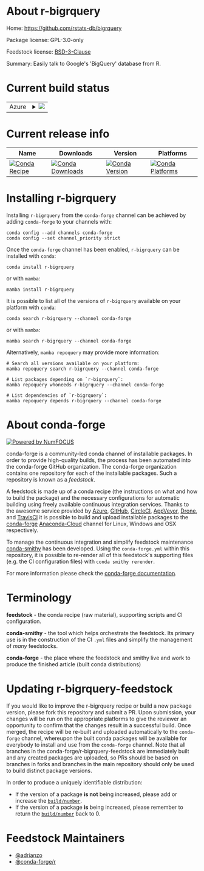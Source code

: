 About r-bigrquery
=================

Home: https://github.com/rstats-db/bigrquery

Package license: GPL-3.0-only

Feedstock license: [BSD-3-Clause](https://github.com/conda-forge/r-bigrquery-feedstock/blob/main/LICENSE.txt)

Summary: Easily talk to Google's 'BigQuery' database from R.

Current build status
====================


<table>
    
  <tr>
    <td>Azure</td>
    <td>
      <details>
        <summary>
          <a href="https://dev.azure.com/conda-forge/feedstock-builds/_build/latest?definitionId=3354&branchName=main">
            <img src="https://dev.azure.com/conda-forge/feedstock-builds/_apis/build/status/r-bigrquery-feedstock?branchName=main">
          </a>
        </summary>
        <table>
          <thead><tr><th>Variant</th><th>Status</th></tr></thead>
          <tbody><tr>
              <td>linux_64_r_base4.1</td>
              <td>
                <a href="https://dev.azure.com/conda-forge/feedstock-builds/_build/latest?definitionId=3354&branchName=main">
                  <img src="https://dev.azure.com/conda-forge/feedstock-builds/_apis/build/status/r-bigrquery-feedstock?branchName=main&jobName=linux&configuration=linux_64_r_base4.1" alt="variant">
                </a>
              </td>
            </tr><tr>
              <td>linux_64_r_base4.2</td>
              <td>
                <a href="https://dev.azure.com/conda-forge/feedstock-builds/_build/latest?definitionId=3354&branchName=main">
                  <img src="https://dev.azure.com/conda-forge/feedstock-builds/_apis/build/status/r-bigrquery-feedstock?branchName=main&jobName=linux&configuration=linux_64_r_base4.2" alt="variant">
                </a>
              </td>
            </tr><tr>
              <td>osx_64_r_base4.1</td>
              <td>
                <a href="https://dev.azure.com/conda-forge/feedstock-builds/_build/latest?definitionId=3354&branchName=main">
                  <img src="https://dev.azure.com/conda-forge/feedstock-builds/_apis/build/status/r-bigrquery-feedstock?branchName=main&jobName=osx&configuration=osx_64_r_base4.1" alt="variant">
                </a>
              </td>
            </tr><tr>
              <td>osx_64_r_base4.2</td>
              <td>
                <a href="https://dev.azure.com/conda-forge/feedstock-builds/_build/latest?definitionId=3354&branchName=main">
                  <img src="https://dev.azure.com/conda-forge/feedstock-builds/_apis/build/status/r-bigrquery-feedstock?branchName=main&jobName=osx&configuration=osx_64_r_base4.2" alt="variant">
                </a>
              </td>
            </tr><tr>
              <td>win_64</td>
              <td>
                <a href="https://dev.azure.com/conda-forge/feedstock-builds/_build/latest?definitionId=3354&branchName=main">
                  <img src="https://dev.azure.com/conda-forge/feedstock-builds/_apis/build/status/r-bigrquery-feedstock?branchName=main&jobName=win&configuration=win_64_" alt="variant">
                </a>
              </td>
            </tr>
          </tbody>
        </table>
      </details>
    </td>
  </tr>
</table>

Current release info
====================

| Name | Downloads | Version | Platforms |
| --- | --- | --- | --- |
| [![Conda Recipe](https://img.shields.io/badge/recipe-r--bigrquery-green.svg)](https://anaconda.org/conda-forge/r-bigrquery) | [![Conda Downloads](https://img.shields.io/conda/dn/conda-forge/r-bigrquery.svg)](https://anaconda.org/conda-forge/r-bigrquery) | [![Conda Version](https://img.shields.io/conda/vn/conda-forge/r-bigrquery.svg)](https://anaconda.org/conda-forge/r-bigrquery) | [![Conda Platforms](https://img.shields.io/conda/pn/conda-forge/r-bigrquery.svg)](https://anaconda.org/conda-forge/r-bigrquery) |

Installing r-bigrquery
======================

Installing `r-bigrquery` from the `conda-forge` channel can be achieved by adding `conda-forge` to your channels with:

```
conda config --add channels conda-forge
conda config --set channel_priority strict
```

Once the `conda-forge` channel has been enabled, `r-bigrquery` can be installed with `conda`:

```
conda install r-bigrquery
```

or with `mamba`:

```
mamba install r-bigrquery
```

It is possible to list all of the versions of `r-bigrquery` available on your platform with `conda`:

```
conda search r-bigrquery --channel conda-forge
```

or with `mamba`:

```
mamba search r-bigrquery --channel conda-forge
```

Alternatively, `mamba repoquery` may provide more information:

```
# Search all versions available on your platform:
mamba repoquery search r-bigrquery --channel conda-forge

# List packages depending on `r-bigrquery`:
mamba repoquery whoneeds r-bigrquery --channel conda-forge

# List dependencies of `r-bigrquery`:
mamba repoquery depends r-bigrquery --channel conda-forge
```


About conda-forge
=================

[![Powered by
NumFOCUS](https://img.shields.io/badge/powered%20by-NumFOCUS-orange.svg?style=flat&colorA=E1523D&colorB=007D8A)](https://numfocus.org)

conda-forge is a community-led conda channel of installable packages.
In order to provide high-quality builds, the process has been automated into the
conda-forge GitHub organization. The conda-forge organization contains one repository
for each of the installable packages. Such a repository is known as a *feedstock*.

A feedstock is made up of a conda recipe (the instructions on what and how to build
the package) and the necessary configurations for automatic building using freely
available continuous integration services. Thanks to the awesome service provided by
[Azure](https://azure.microsoft.com/en-us/services/devops/), [GitHub](https://github.com/),
[CircleCI](https://circleci.com/), [AppVeyor](https://www.appveyor.com/),
[Drone](https://cloud.drone.io/welcome), and [TravisCI](https://travis-ci.com/)
it is possible to build and upload installable packages to the
[conda-forge](https://anaconda.org/conda-forge) [Anaconda-Cloud](https://anaconda.org/)
channel for Linux, Windows and OSX respectively.

To manage the continuous integration and simplify feedstock maintenance
[conda-smithy](https://github.com/conda-forge/conda-smithy) has been developed.
Using the ``conda-forge.yml`` within this repository, it is possible to re-render all of
this feedstock's supporting files (e.g. the CI configuration files) with ``conda smithy rerender``.

For more information please check the [conda-forge documentation](https://conda-forge.org/docs/).

Terminology
===========

**feedstock** - the conda recipe (raw material), supporting scripts and CI configuration.

**conda-smithy** - the tool which helps orchestrate the feedstock.
                   Its primary use is in the construction of the CI ``.yml`` files
                   and simplify the management of *many* feedstocks.

**conda-forge** - the place where the feedstock and smithy live and work to
                  produce the finished article (built conda distributions)


Updating r-bigrquery-feedstock
==============================

If you would like to improve the r-bigrquery recipe or build a new
package version, please fork this repository and submit a PR. Upon submission,
your changes will be run on the appropriate platforms to give the reviewer an
opportunity to confirm that the changes result in a successful build. Once
merged, the recipe will be re-built and uploaded automatically to the
`conda-forge` channel, whereupon the built conda packages will be available for
everybody to install and use from the `conda-forge` channel.
Note that all branches in the conda-forge/r-bigrquery-feedstock are
immediately built and any created packages are uploaded, so PRs should be based
on branches in forks and branches in the main repository should only be used to
build distinct package versions.

In order to produce a uniquely identifiable distribution:
 * If the version of a package **is not** being increased, please add or increase
   the [``build/number``](https://docs.conda.io/projects/conda-build/en/latest/resources/define-metadata.html#build-number-and-string).
 * If the version of a package **is** being increased, please remember to return
   the [``build/number``](https://docs.conda.io/projects/conda-build/en/latest/resources/define-metadata.html#build-number-and-string)
   back to 0.

Feedstock Maintainers
=====================

* [@adrianzo](https://github.com/adrianzo/)
* [@conda-forge/r](https://github.com/conda-forge/r/)

